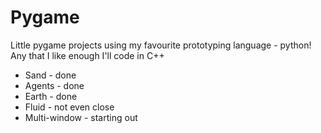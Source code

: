 # Pygame
Little pygame projects using my favourite prototyping language - python!
Any that I like enough I'll code in C++

* Sand - done
* Agents - done
* Earth - done
* Fluid - not even close
* Multi-window - starting out
